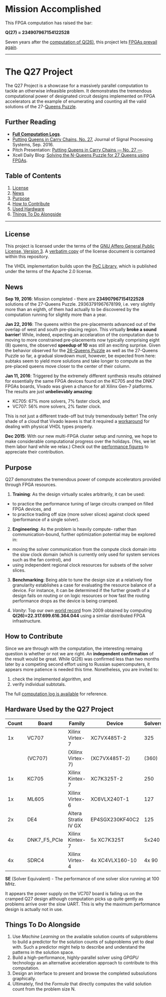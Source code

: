 # Mission Accomplished

This FPGA computation has raised the bar:

  **Q(27) = 234907967154122528**

Seven years after the [computation of Q(26)](http://queens.inf.tu-dresden.de/), this project lets [FPGAs prevail again](#news).

***

# The Q27 Project

The Q27 Project is a showcase for a massively parallel computation to tackle
an otherwise infeasible problem. It demonstrates the tremendous computational
power of designated circuit designs implemented on FPGA accelerators at the
example of enumerating and counting all the valid solutions of the
27-[Queens Puzzle](https://en.wikipedia.org/wiki/Eight_queens_puzzle). 

## Further Reading
* [**Full Computation Logs**](http://thomas.preusser.me/q27/index.php).
* [Putting Queens in Carry Chains, No. 27](http://link.springer.com/article/10.1007/s11265-016-1176-8), Journal of Signal Processing Systems, Sep. 2016.
* Pitch Presentation: [Putting Queens in Carry Chains &mdash; No. 27 &mdash;](https://raw.githubusercontent.com/preusser/q27/master/pitch.pdf).
* Xcell Daily Blog: [Solving the N-Queens Puzzle for 27 Queens using FPGAs](https://forums.xilinx.com/t5/Xcell-Daily-Blog/Solving-the-N-Queens-Puzzle-for-27-Queens-using-FPGAs/ba-p/692248).

Table of Contents
-----------------
 1. [License](#license)
 2. [News](#news)
 2. [Purpose](#purpose)
 3. [How to Contribute](#how-to-contribute)
 3. [Used Hardware](#hardware-used-by-the-q27-project)
 4. [Things To Do Alongside](#things-to-do-alongside)

------------------------------------------------------------------------------

## License
This project is licensed under the terms of the
[GNU Affero General Public License, Version 3](http://www.gnu.org/licenses/agpl.html).
A [verbatim copy](LICENSE.md) of the license document is contained within
this repository.

The VHDL implementation builds upon the
[PoC Library](https://github.com/VLSI-EDA/PoC), which is published
under the terms of the Apache 2.0 license.

## News
**Sep 19, 2016**:
Mission completed - there are **234907967154122528** solutions of the 27-Queens Puzzle. 29363791967678199, i.e. very slightly more than an eighth, of them had actually to be discovered by the computation running for slightly more than a year.

**Jan 22, 2016**:
The queens within the pre-placements advanced out of the overlap of west and
south pre-placing region. This virtually **broke a sound barrier**! While,
indeed, expecting an accelaration of the computation due to moving to more
constrained pre-placements now typically comprising eight (8) queens, the
observed **speedup of 10** was still an exciting surprise. Given the behavior
observed for the [26-Queens Puzzle](http://queens.inf.tu-dresden.de/?n=r)
as well as the 27-Queens Puzzle so far, a gradual slowdown must, however, be
expected from here: subtaks seem to yield more solutions and take longer to
compute as the pre-placed queens move closer to the center of their column.

**Jan 11, 2016**:
Triggered by the extremely different synthesis results obtained for
essentially the same FPGA devices found on the KC705 and the DNK7 FPGAs boards,
Vivado was given a chance for all Xilinx Gen-7 platforms. The results are
just **unbelievably amazing**:

* KC705: 67% more solvers, 7% faster clock, and
* VC707: 56% more solvers, 2% faster clock.

This is not just a different trade-off but truly tremendously better! The only shade of
a cloud that Vivado leaves is that it required a [workaround](https://github.com/preusser/q27/commit/cecaad8c833bd1d7687da831506cc1c2fa0228d6#diff-a84316ebb06574d233e2e751efbb43d4R84)
for dealing with physical VHDL types properly.

**Dec 2015**:
With our new multi-FPGA cluster setup and running, we hope to make considerable
computational progress over the holidays. (Yes, we let them labor hard while we
relax.) Check out the [performance figures](#how-to-contribute) to appreciate
their contribution.

## Purpose
Q27 demonstrates the tremendous power of compute accelerators provided through
FPGA resources.

1. **Training**: As the design virtually scales arbitrarily, it can be used:
  - to practice the performance tuning of large circuits cramped on
    filled FPGA devices, and
  - to practice trading off size (more solver slices) against
    clock speed (performance of a single solver).

2. **Engineering**: As the problem is heavily compute- rather than
   communication-bound, further optimization potential may be explored in:
  - moving the solver communication from the compute clock domain into the
    slow clock domain (which is currently only used for system services such
    as the fan control), and
  - using independent regional clock resources for subsets of the solver
    slices.

3. **Benchmarking**: Being able to tune the design size at a relatively fine
   granularity establishes a case for evaluating the resource balance of a
   device. For instance, it can be determined if the further growth of a
   design fails on routing or on logic resources or how fast the routing
   performance drops as the device is being cramped.

4. *Vanity*: Top our own [world record](http://queens.inf.tu-dresden.de/)
   from 2009 obtained by computing
   **Q(26)=22.317.699.616.364.044** using a similar distributed FPGA
   infrastructure.

## How to Contribute
Since we are through with the computation, the interesting remaing question is whether or not we are right.
An **independent confirmation** of the result would be great. While Q(26) was confirmed less than two months
later by a competing second effort using to Russian supercomputers, it appears more patience is needed this
time. Nonetheless, you are invited to:

1. check the implemented algorithm, and
2. verify individual subtotals.

The full [computation log is available](https://palios.inf.tu-dresden.de/q27status.php) for reference.

## Hardware Used by the Q27 Project

   Count | Board | Family | Device | Solvers | Clock | SE
   ------|-------|--------|--------|---------|-------|-----
   1x    | VC707 | Xilinx Virtex-7      | XC7VX485T-2     | 325 | 250.0 MHz | 812
         |(VC707)|(Xilinx Virtex-7)     |(XC7VX485T-2)    |(360)|(248.0 MHz)|(892)
   1x    | KC705 | Xilinx Kintex-7      | XC7K325T-2      | 250 | 284.4 MHz | 711
   1x    | ML605 | Xilinx Virtex-6      | XC6VLX240T-1    | 127 | 171.4 MHz | 217
   2x    | DE4   | Altera Stratix IV GX | EP4SGX230KF40C2 | 125 | 250.0 MHz | 312
   4x    | DNK7_F5_PCIe| Xilinx Kintex-7| 5x XC7K325T     | 5x240 | 220.0 MHz |2640
   4x    | SDRC4 | Xilinx Virtex-4      | 4x XC4VLX160-10 | 4x 90 | 128.0 MHz | 460
   **SE** (Solver Equivalent) - The performance of one solver slice running at 100 MHz.

   It appears the power supply on the VC707 board is failing us on the cramped
   Q27 design although computation picks up quite gently as problems arrive
   over the slow UART. This is why the maximum performance design is actually
   not in use.

## Things To Do Alongside

1. Use *Machine Learning* on the available solution counts of subproblems
   to build a predictor for the solution counts of subproblems yet to
   deal with. Such a predictor might help to describe and understand the
   patterns in the solution space.
2. Build a high-performance, highly-parallel solver using *GPGPU* technology
   as an alternative acceleration approach to contribute to this computation.
3. Design an interface to present and browse the completed subsolutions
   graphically.
4. Ultimately, find the *Formula* that directly computes the valid solution
   count from the problem size N.
